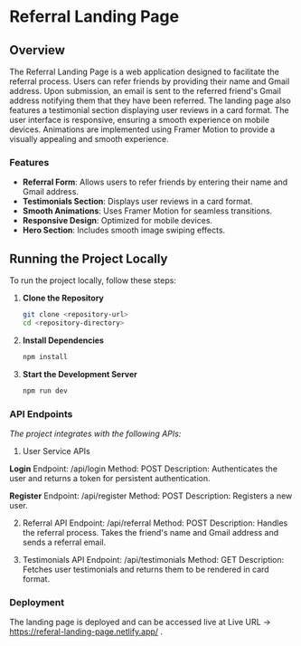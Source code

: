 # Referral Landing Page

## Overview

The Referral Landing Page is a web application designed to facilitate the referral process. Users can refer friends by providing their name and Gmail address. Upon submission, an email is sent to the referred friend's Gmail address notifying them that they have been referred. The landing page also features a testimonial section displaying user reviews in a card format. The user interface is responsive, ensuring a smooth experience on mobile devices. Animations are implemented using Framer Motion to provide a visually appealing and smooth experience.

### Features

- **Referral Form**: Allows users to refer friends by entering their name and Gmail address.
- **Testimonials Section**: Displays user reviews in a card format.
- **Smooth Animations**: Uses Framer Motion for seamless transitions.
- **Responsive Design**: Optimized for mobile devices.
- **Hero Section**: Includes smooth image swiping effects.

## Running the Project Locally

To run the project locally, follow these steps:

1. **Clone the Repository**

   ```bash
   git clone <repository-url>
   cd <repository-directory>


   ```

2. **Install Dependencies**

   ```bash
   npm install

   ```

3. **Start the Development Server**

   ```bash
   npm run dev
   ```

### API Endpoints

_The project integrates with the following APIs:_

1. User Service APIs

**Login**
Endpoint: /api/login
Method: POST
Description: Authenticates the user and returns a token for persistent authentication.

**Register**
Endpoint: /api/register
Method: POST
Description: Registers a new user.

2. Referral API
   Endpoint: /api/referral
   Method: POST
   Description: Handles the referral process. Takes the friend's name and Gmail address and sends a referral email.

3. Testimonials API
   Endpoint: /api/testimonials
   Method: GET
   Description: Fetches user testimonials and returns them to be rendered in card format.

### Deployment

The landing page is deployed and can be accessed live at Live URL -> https://referal-landing-page.netlify.app/ .
